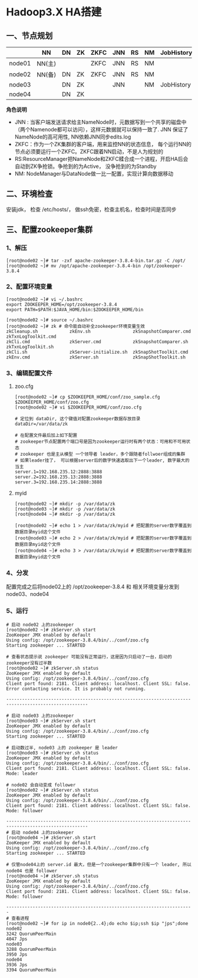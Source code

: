 # Hadoop3.X HA搭建

## 一、节点规划

|        | NN     | DN   | ZK   | ZKFC | JNN  | RS   | NM   | JobHistory |
| ------ | ------ | ---- | ---- | ---- | ---- | ---- | ---- | ---------- |
| node01 | NN(主) |      |      | ZKFC | JNN  | RS   | NM   |            |
| node02 | NN(备) | DN   | ZK   | ZKFC | JNN  | RS   | NM   |            |
| node03 |        | DN   | ZK   |      | JNN  |      | NM   | JobHistory |
| node04 |        | DN   | ZK   |      |      |      |      |            |

**角色说明**

- JNN : 当客户端发送请求给主NameNode时，元数据写到一个共享的磁盘中（两个Namenode都可以访问），这样元数据就可以保持一致了. JNN 保证了NameNode的高可用性, NN依赖JNN同步edits.log
- ZKFC：作为一个ZK集群的客户端，用来监控NN的状态信息， 每个运行NN的节点必须要运行一个ZKFC。ZKFC跟着NN启动，不是人为规划的
- RS:ResourceManager把NameNode和ZKFC糅合成一个进程，开启HA后会自动到ZK争抢锁。争抢到的为Active， 没争抢到的为Standby
- NM: NodeManager与DataNode做一比一配置，实现计算向数据移动

## 二、环境检查

安装jdk， 检查 /etc/hosts/， 做ssh免密，检查主机名，检查时间是否同步

## 三、配置zookeeper集群

### 1、解压

```shell
[root@node02 ~]# tar -zxf apache-zookeeper-3.8.4-bin.tar.gz -C /opt/
[root@node02 ~]# mv /opt/apache-zookeeper-3.8.4-bin /opt/zookeeper-3.8.4
```

### 2、配置环境变量

```shell
[root@node02 ~]# vi ~/.bashrc
export ZOOKEEPER_HOME=/opt/zookeeper-3.8.4
export PATH=$PATH:$JAVA_HOME/bin:$ZOOKEEPER_HOME/bin

[root@node02 ~]# source ~/.bashrc 
[root@node02 ~]# zk # 命令能自动补全zookeeper环境变量生效
zkCleanup.sh            zkEnv.sh                zkSnapshotComparer.cmd  zkTxnLogToolkit.cmd
zkCli.cmd               zkServer.cmd            zkSnapshotComparer.sh   zkTxnLogToolkit.sh
zkCli.sh                zkServer-initialize.sh  zkSnapShotToolkit.cmd   
zkEnv.cmd               zkServer.sh             zkSnapShotToolkit.sh    
```

### 3、编辑配置文件

1. zoo.cfg

   ```shell
   [root@node02 ~]# cp $ZOOKEEPER_HOME/conf/zoo_sample.cfg $ZOOKEEPER_HOME/conf/zoo.cfg
   [root@node02 ~]# vi $ZOOKEEPER_HOME/conf/zoo.cfg
   ```

   ```properties
   # 定位到 dataDir, 这个键值对配置zookeeper数据存放目录
   dataDir=/var/data/zk
   
   # 在配置文件最后加上如下配置
   # zookeeper节点配置两个端口号是因为zookeeper运行时有两个状态：可用和不可用状态
   # zookeeper 也是主从模型 一个领导者 leader，多个跟随者follwoer组成的集群
   # 如果leader挂了， 可以根据server后的数字快速选取出下一个leader, 数字最大的当主
   server.1=192.168.235.12:2888:3888
   server.2=192.168.235.13:2888:3888
   server.3=192.168.235.14:2888:3888
   ```

2. myid

   ```shell
   [root@node02 ~]# mkdir -p /var/data/zk
   [root@node03 ~]# mkdir -p /var/data/zk
   [root@node04 ~]# mkdir -p /var/data/zk
   
   [root@node02 ~]# echo 1 > /var/data/zk/myid # 把配置的server数字覆盖到数据目录myid这个文件
   [root@node03 ~]# echo 2 > /var/data/zk/myid # 把配置的server数字覆盖到数据目录myid这个文件
   [root@node04 ~]# echo 3 > /var/data/zk/myid # 把配置的server数字覆盖到数据目录myid这个文件
   ```

### 4、分发

配置完成之后将node02上的  /opt/zookeeper-3.8.4 和 相关环境变量分发到 node03、node04

### 5、运行

```shell
# 启动 node02 上的zookeeper
[root@node02 ~]# zkServer.sh start
ZooKeeper JMX enabled by default
Using config: /opt/zookeeper-3.8.4/bin/../conf/zoo.cfg
Starting zookeeper ... STARTED

# 查看状态提示说 zookeeper 可能没有正常运行，这是因为只启动了一台，启动的zookeeper没有过半数
[root@node02 ~]# zkServer.sh status
ZooKeeper JMX enabled by default
Using config: /opt/zookeeper-3.8.4/bin/../conf/zoo.cfg
Client port found: 2181. Client address: localhost. Client SSL: false.
Error contacting service. It is probably not running.

-----------------------------------------------------------------------------------------------------

# 启动 node03 上的zookeeper
[root@node03 ~]# zkServer.sh start
ZooKeeper JMX enabled by default
Using config: /opt/zookeeper-3.8.4/bin/../conf/zoo.cfg
Starting zookeeper ... STARTED

# 启动数过半, node03 上的 zookeeper 是 leader
[root@node03 ~]# zkServer.sh status
ZooKeeper JMX enabled by default
Using config: /opt/zookeeper-3.8.4/bin/../conf/zoo.cfg
Client port found: 2181. Client address: localhost. Client SSL: false.
Mode: leader

# node02 会自动变成 follower
[root@node02 ~]# zkServer.sh status
ZooKeeper JMX enabled by default
Using config: /opt/zookeeper-3.8.4/bin/../conf/zoo.cfg
Client port found: 2181. Client address: localhost. Client SSL: false.
Mode: follower

-----------------------------------------------------------------------------------------------------
# 启动 node04 上的zookeeper
[root@node04 ~]# zkServer.sh start
ZooKeeper JMX enabled by default
Using config: /opt/zookeeper-3.8.4/bin/../conf/zoo.cfg
Starting zookeeper ... STARTED

# 仅管node04上的 server.id 最大，但是一个zookeeper集群中只有一个 leader, 所以 node04 也是 follower
[root@node04 ~]# zkServer.sh status
ZooKeeper JMX enabled by default
Using config: /opt/zookeeper-3.8.4/bin/../conf/zoo.cfg
Client port found: 2181. Client address: localhost. Client SSL: false.
Mode: follower

-----------------------------------------------------------------------
# 查看进程
[root@node02 ~]# for ip in node0{2..4};do echo $ip;ssh $ip "jps";done
node02
3242 QuorumPeerMain
4047 Jps
node03
3288 QuorumPeerMain
3950 Jps
node04
3936 Jps
3394 QuorumPeerMain
```

























































